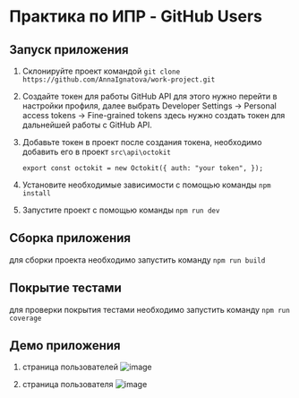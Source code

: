 # Практика по ИПР - GitHub Users

## Запуск приложения
1. Склонируйте проект командой `git clone https://github.com/AnnaIgnatova/work-project.git`
2. Создайте токен для работы GitHub API
   для этого нужно перейти в настройки профиля, далее выбрать Developer Settings -> Personal access tokens -> Fine-grained tokens
   здесь нужно создать токен для дальнейшей работы с GitHub API.
3. Добавьте токен в проект
   после создания токена, необходимо добавить его в проект `src\api\octokit`

   `export const octokit = new Octokit({
     auth: "your token",
   });`
4. Установите необходимые зависимости с помощью команды `npm install`
5. Запустите проект с помощью команды `npm run dev`

## Сборка приложения

для сборки проекта необходимо запустить команду `npm run build`

## Покрытие тестами

для проверки покрытия тестами необходимо запустить команду `npm run coverage`

## Демо приложения
1. страница пользователей
![image](https://github.com/AnnaIgnatova/work-project/assets/61065956/a3815c1e-f566-4c2b-b215-86b2d58e3cb0)

2. страница пользователя
![image](https://github.com/AnnaIgnatova/work-project/assets/61065956/b8a619d3-ac3b-474c-9b8b-b8a0a644011e)
